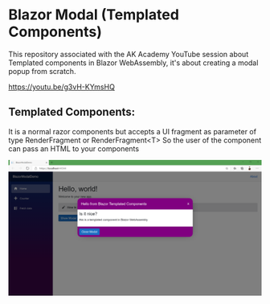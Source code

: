 # Blazor Modal (Templated Components)

This repository associated with the AK Academy YouTube session about Templated components in Blazor WebAssembly, it's about creating a modal popup from scratch.

https://youtu.be/g3vH-KYmsHQ

## Templated Components:

It is a normal razor components but accepts a UI fragment as parameter of type RenderFragment or RenderFragment\<T> 
So the user of the component can pass an HTML to your components 

![enter image description here](https://raw.githubusercontent.com/aksoftware98/blazor-modal-popup/master/Images/modalpopup.png)

